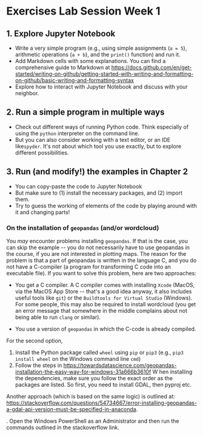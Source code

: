 # Exercises Lab Session Week 1

## 1. Explore Jupyter Notebook
- Write a very simple program (e.g., using simple assignments (`a = 5`), arithmetic operations (`a + b`), and the `print()` function) and run it.
- Add Markdown cells with some explanations. You can find a comprehensive guide to Markdown at https://docs.github.com/en/get-started/writing-on-github/getting-started-with-writing-and-formatting-on-github/basic-writing-and-formatting-syntax
- Explore how to interact with Jupyter Notebook and discuss with your neighbor.

## 2. Run a simple program in multiple ways
- Check out different ways of running Python code. Think especially of using the `python` interpreter on the command line.
- But you can also consider working with a text editor, or an IDE like`spyder`. It's not about which tool you use exactly, but to explore different possibilities.

## 3. Run (and modify!) the examples in Chapter 2
- You can copy-paste the code to Jupyter Notebook
- But make sure to (1) install the necessary packages, and (2) import them.
- Try to guess the working of elements of the code by playing around with it and changing parts!


### On the installation of `geopandas` (and/or wordcloud)
You *may* encounter problems installing `geopandas`. If that is the case, you can skip the example -- you do not necessarily have to use geopandas in the course, if you are not interested in plotting maps. The reason for the problem is that a part of geopandas is written in the language C, and you do not have a C-compiler (a program for transforming C code into an executable file). If you want to solve this problem, here are two approaches:


- You get a C compiler. A C compiler comes with installing `Xcode` (MacOS, via the MacOS App Store -- that's a good idea anyway, it also includes useful tools like `git`) or the `Buildtools for Virtual Studio` (Windows). For some people, this may also be required to install wordcloud (you get an error message that somewhere in the middle complains about not being able to run `clang` or similar).

- You use a version of `geopandas` in which the C-code is already compiled. 

For the second option,

1. Install the Python package called `wheel` using `pip` or `pip3` (e.g., `pip3 install wheel` on the Windows command line `cmd`)
2. Follow the steps in https://towardsdatascience.com/geopandas-installation-the-easy-way-for-windows-31a666b3610f
W hen installing the dependencies, make sure you follow the exact order as the packages are listed. So first, you need to install GDAL, then pyproj etc.

Another approach (which is based on the same logic) is outlined at: https://stackoverflow.com/questions/54734667/error-installing-geopandas-a-gdal-api-version-must-be-specified-in-anaconda.

 . Open the Windows PowerShell as an Administrator and then run the commands outlined in the stackoverflow link.


